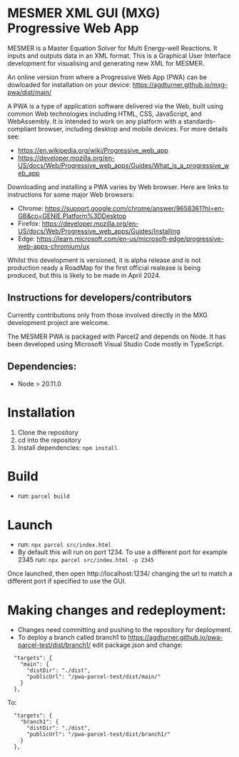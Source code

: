 # MESMER XML GUI (MXG) Progressive Web App 

MESMER is a Master Equation Solver for Multi Energy-well Reactions. It inputs and outputs data in an XML format. This is a Graphical User Interface development for visualising and generating new XML for MESMER.

An online version from where a Progressive Web App (PWA) can be dowloaded for installation on your device:
https://agdturner.github.io/mxg-pwa/dist/main/

A PWA is a type of application software delivered via the Web, built using common Web technologies including HTML, CSS, JavaScript, and WebAssembly. It is intended to work on any platform with a standards-compliant browser, including desktop and mobile devices. For more details see:
- https://en.wikipedia.org/wiki/Progressive_web_app
- https://developer.mozilla.org/en-US/docs/Web/Progressive_web_apps/Guides/What_is_a_progressive_web_app

Downloading and installing a PWA varies by Web browser. Here are links to instructions for some major Web browsers:
- Chrome: https://support.google.com/chrome/answer/9658361?hl=en-GB&co=GENIE.Platform%3DDesktop
- Firefox: https://developer.mozilla.org/en-US/docs/Web/Progressive_web_apps/Guides/Installing
- Edge: https://learn.microsoft.com/en-us/microsoft-edge/progressive-web-apps-chromium/ux

Whilst this development is versioned, it is alpha release and is not production ready a RoadMap for the first official realease is being produced, but this is likely to be made in April 2024.

## Instructions for developers/contributors

Currently contributions only from those involved directly in the MXG development project are welcome.

The MESMER PWA is packaged with Parcel2 and depends on Node. It has been developed using Microsoft Visual Studio Code mostly in TypeScript. 

## Dependencies:
- Node > 20.11.0

# Installation
1. Clone the repository
2. cd into the repository
3. Install dependencies:
`npm install`

# Build
- run:
`parcel build`

# Launch
- run:
`npx parcel src/index.html`
- By default this will run on port 1234. To use a different port for example 2345 run: `npx parcel src/index.html -p 2345`

Once launched, then open http://localhost:1234/ changing the url to match a different port if specified to use the GUI.

# Making changes and redeployment:
- Changes need committing and pushing to the repository for deployment.
- To deploy a branch called branch1 to https://agdturner.github.io/pwa-parcel-test/dist/branch1/ edit package.json and change:
```
  "targets": {
    "main": {
      "distDir": "./dist",
      "publicUrl": "/pwa-parcel-test/dist/main/"
    }
  },
```
To:
```
  "targets": {
    "branch1": {
      "distDir": "./dist",
      "publicUrl": "/pwa-parcel-test/dist/branch1/"
    }
  },
```
